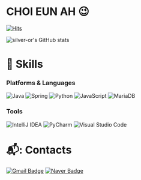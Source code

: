# CHOI EUN AH 😉

[![Hits](https://hits.seeyoufarm.com/api/count/incr/badge.svg?url=https%3A%2F%2Fgithub.com%2Fsilver-or&count_bg=%23FFD2D2&title_bg=%23FF9F9F&icon=&icon_color=%23E7E7E7&title=hits&edge_flat=false)](https://hits.seeyoufarm.com)

![silver-or's GitHub stats](https://github-readme-stats.vercel.app/api?username=silver-or&show_icons=true&theme=dracula)


# 💪 Skills
### Platforms & Languages
![Java](https://img.shields.io/badge/Java-007396.svg?&style=for-the-badge&logo=Java&logoColor=white)
![Spring](https://img.shields.io/badge/Spring-6DB33F.svg?style=for-the-badge&logo=Spring&logoColor=white)
![Python](https://img.shields.io/badge/Python-3776AB.svg?style=for-the-badge&logo=Python&logoColor=white)
![JavaScript](https://img.shields.io/badge/JavaScript-F7DF1E.svg?style=for-the-badge&logo=JavaScript&logoColor=white)
![MariaDB](https://img.shields.io/badge/MariaDB-003545.svg?style=for-the-badge&logo=MariaDB&logoColor=white)

### Tools
![IntelliJ IDEA](https://img.shields.io/badge/IntelliJ%20IDEA-000000.svg?&style=for-the-badge&logo=IntelliJ%20IDEA&logoColor=white)
![PyCharm](https://img.shields.io/badge/PyCharm-000000.svg?&style=for-the-badge&logo=PyCharm&logoColor=white)
![Visual Studio Code](https://img.shields.io/badge/Visual%20Studio%20Code-007ACC.svg?&style=for-the-badge&logo=Visual%20Studio%20Code&logoColor=white)

# 📬: Contacts
[![Gmail Badge](https://img.shields.io/badge/Gmail-d14836?style=flat-square&logo=Gmail&logoColor=white&link=mailto:vlveral817@gmail.com)](mailto:vlveral817@gmail.com)
[![Naver Badge](https://img.shields.io/badge/Naver-03C75A?style=flat-square&logo=Naver&logoColor=white&link=mailto:laura817@gmail.com)](mailto:laura817@gmail.com)
<!--
**silver-or/silver-or** is a ✨ _special_ ✨ repository because its `README.md` (this file) appears on your GitHub profile.

Here are some ideas to get you started:

- 🔭 I’m currently working on ...
- 🌱 I’m currently learning ...
- 👯 I’m looking to collaborate on ...
- 🤔 I’m looking for help with ...
- 💬 Ask me about ...
- 📫 How to reach me: ...
- 😄 Pronouns: ...
- ⚡ Fun fact: ...
-->
